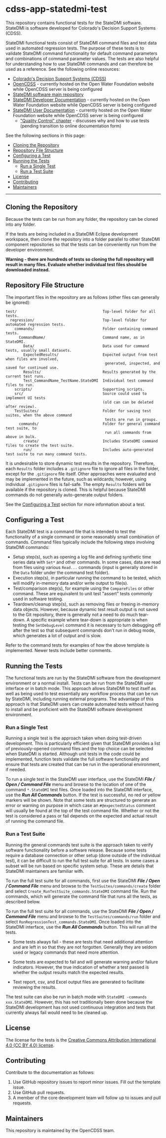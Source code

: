 # cdss-app-statedmi-test #

This repository contains functional tests for the StateDMI software.
StateDMI is software developed for Colorado's Decision Support Systems (CDSS).

StateDMI functional tests consist of StateDMI command files and test data used in automated regression tests.
The purpose of these tests is to validate StateDMI command functionality for
default command parameters and combinations of command parameter values.
The tests are also helpful for understanding how to use StateDMI commands and can therefore be used as a reference.
See the following online resources:

* [Colorado's Decision Support Systems (CDSS)](http://cdss.state.co.us)
* [OpenCDSS](http://learn.openwaterfoundation.org/cdss-website-opencdss/) - currently
hosted on the Open Water Foundation website while OpenCDSS server is being configured
* [StateDMI software main repository](https://github.com/OpenCDSS/cdss-app-statedmi-main)
* [StateDMI Developer Documentation](http://learn.openwaterfoundation.org/cdss-app-statedmi-doc-dev/) - currently
hosted on the Open Water Foundation website while OpenCDSS server is being configured
* [StateDMI User Documentation](http://learn.openwaterfoundation.org/cdss-app-statedmi-doc-user/) - currently
hosted on the Open Water Foundation website while OpenCDSS server is being configured
	+ ["Quality Control" chapter](http://learn.openwaterfoundation.org/cdss-app-statedmi-doc-user/quality-control/quality-control/) - discusses why and how to use tests (pending transition to online documentation form)

See the following sections in this page:

* [Cloning the Repository](#cloning-the-repository)
* [Repository File Structure](#repository-file-structure)
* [Configuring a Test](#configuring-a-test)
* [Running the Tests](#running-the-tests)
	+ [Run a Single Test](#run-a-single-test)
	+ [Run a Test Suite](#run-a-test-suite)
* [License](#license)
* [Contributing](#contributing)
* [Maintainers](#maintainers)

--------------------

## Cloning the Repository

Because the tests can be run from any folder, the repository can be cloned into any folder.

If the tests are being included in a StateDMI Eclipse development workspace,
then clone the repository into a folder parallel to other StateDMI component repositories
so that the tests can be conveniently run from the developer environment.

**Warning - there are hundreds of tests so cloning the full repository will result in many files.
Evaluate whether individual test files should be downloaded instead.**

## Repository File Structure

The important files in the repository are as follows (other files can generally be ignored):

```text
test/                                       Top-level folder for all tests.
  regression/                               Top-level folder for automated regression tests.
    commands/                               Folder containing command tests.
      CommandName/                          Command name, as in StateDMI.
        Data/                               Data used for command tests, usually small datasets.
        ExpectedResults/                    Expected output from test when files are involved,
                                             generated, inspected, and saved for continued use.
        Results/                            Results generated by the current test runs.
        Test_CommandName_TestName.StateDMI  Individual test command files to run.
    scripts/                                Supporting scripts.
    src/                                    Source could used to implement UI tests
                                            (old can can be deleted after review).
    TestSuites/                             Folder for saving test suites, when the above command
                                             tests are run in groups.
      commands/                             Folder for general command test suite, to
                                             run all commands from above in bulk.
        create/                             Includes StateDMI command files to create the test suite.
        run/                                Includes auto-generated test suite to run many command tests.

```

It is undesirable to store dynamic test results in the repository.
Therefore, each `Results` folder includes a `.gitignore` file to ignore all files in the folder,
except for the `.gitignore` file itself.
Other approaches were evaluated and may be implemented in the future, such as wildcards;
however, using individual `.gitignore` files is fail-safe.
The empty `Results` folders will be available if the repository is cloned.
This is helpful because StateDMI commands do not generally auto-generate output folders.

See the [Configuring a Test](#configuring-a-test) section for more information about a test.

## Configuring a Test

Each StateDMI test is a command file that is intended to test the functionality of a
single command or some reasonably small combination of commands.
Command files typically include the following steps involving StateDMI commands:

* Setup step(s), such as opening a log file and defining synthetic time series data with
`Set*` and other commands.
In some cases, data are read from files using various `Read...` commands
(input is generally stored in the `Data` folder under the command test folder).
* Execution step(s), in particular running the command to be tested,
which will modify in-memory data and/or write output to file(s).
* Test/comparison step(s), for example using the `CompareFiles` or other command.
These are equivalent to unit test "assert" tests commonly used in software testing.
* Teardown/cleanup step(s), such as removing files or freeing in-memory data objects.
However, because dynamic test result output is not saved to the Git repository,
there is generally not a need to do much tear-down.
A specific example where tear-down is appropriate is when testing the `SetDebugLevel`
command it is necessary to turn debugging off after the test so that subsequent
commands don't run in debug mode, which generates a lot of output and is slow.

Refer to the command tests for examples of how the above template is implemented.
Newer tests include better comments.

## Running the Tests

The functional tests are run by the StateDMI software from the development environment or a normal install.
Tests can be run from the StateDMI user interface or in batch mode.
This approach allows StateDMI to test itself as well as being used to test essentially any workflow process that can be run by StateDMI,
including running external programs.
The advantage of this approach is that StateDMI users can create automated tests without having to install
and be proficient with the StateDMI software development environment.

### Run a Single Test

Running a single test is the approach taken when doing test-driven development.
This is particularly efficient given that StateDMI provides a list of previously-opened
command files and the top choice can be selected when StateDMI is started.
Although unit tests in the code could be implemented, function tests validate the full
software functionality and ensure that tests are created that can be run in the operational environment, if needed.

To run a single test in the StateDMI user interface, use the StateDMI ***File / Open / Command File***
menu and browse to the location of one of the command `*.StateDMI` test files.
Once loaded into the StateDMI interface, use the ***Run All  Commands*** button.
If the test is successful, no red or yellow markers will be shown.
Note that some tests are structured to generate an error or warning on purpose in which
case an `#@expectedStatus` comment will usually be found at the top of the test command file.
Whether or not the test is considered a pass or fail depends on the expected and actual result of running the command file.

### Run a Test Suite

Running the general commands test suite is the approach taken to verify
software functionality before a  software release.
Because some tests require a database connection or other setup (done outside of the individual test),
it can be difficult to run the full test suite for all tests.
In some cases a subset will be run based on specific system setup.
These are details that StateDMI maintainers are familiar with.

To run the full test suite for all commands,
first use the StateDMI ***File / Open / Command File***
menu and browse to the `TestSuites/commands/create` folder and select
`Create_RunTestSuite_commands.StateDMI` command file.
Run the commands, which will generate the command file that runs all the tests, as described below.

To run the full test suite for all commands,
use the StateDMI ***File / Open / Command File***
menu and browse to the `TestSuites/commands/run` folder and select
`RunRegressionTest_commands.StateDMI`.
Once loaded into the StateDMI interface, use the ***Run All Commands*** button.
This will run all the tests.

* Some tests always fail - these are tests that need additional attention
and are left in so that they are not forgotten.
Generally they are seldom used or legacy commands that need more attention.

* Some tests are expected to fail and will generate warning and/or failure indicators.
However, the true indication of whether a test passed is whether the output results match the expected results.

* Text report, csv, and Excel output files are generated to facilitate reviewing the results.

The test suite can also be run in batch mode with `StateDMI -commands xxx.StateDMI`.
However, this has not traditionally been done because the StateDMI development has not used
continuous integration and tests that currently always fail would need to be cleaned up.

## License ##

The license for the tests is the
[Creative Commons Attribution International 4.0 (CC BY 4.0) license](https://creativecommons.org/licenses/by/4.0/).

## Contributing ##

Contribute to the documentation as follows:

1. Use GitHub repository issues to report minor issues.
Fill out the template issue.
2. Use GitHub pull requests.
3. A member of the core development team will follow up to issues and pull requests.

## Maintainers ##

This repository is maintained by the OpenCDSS team.
